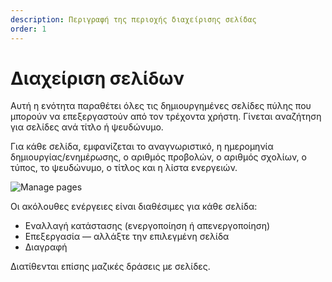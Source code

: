 ```yaml
---
description: Περιγραφή της περιοχής διαχείρισης σελίδας
order: 1
---
```


# Διαχείριση σελίδων

Αυτή η ενότητα παραθέτει όλες τις δημιουργημένες σελίδες πύλης που μπορούν να επεξεργαστούν από τον τρέχοντα χρήστη. Γίνεται αναζήτηση για σελίδες ανά τίτλο ή ψευδώνυμο.

Για κάθε σελίδα, εμφανίζεται το αναγνωριστικό, η ημερομηνία δημιουργίας/ενημέρωσης, ο αριθμός προβολών, ο αριθμός σχολίων, ο τύπος, το ψευδώνυμο, ο τίτλος και η λίστα ενεργειών.

![Manage pages](manage_pages.png)

Οι ακόλουθες ενέργειες είναι διαθέσιμες για κάθε σελίδα:

- Εναλλαγή κατάστασης (ενεργοποίηση ή απενεργοποίηση)
- Επεξεργασία — αλλάξτε την επιλεγμένη σελίδα
- Διαγραφή

Διατίθενται επίσης μαζικές δράσεις με σελίδες.
